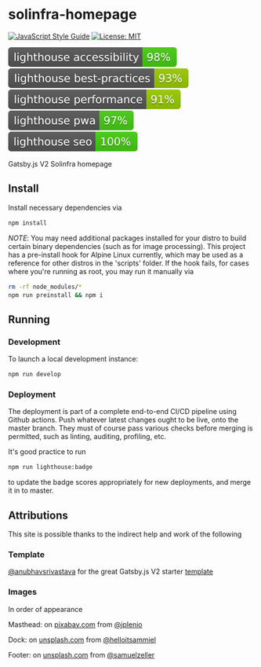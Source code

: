 # solinfra-homepage
[![JavaScript Style Guide](https://img.shields.io/badge/code_style-standard-brightgreen.svg)](https://standardjs.com)
[![License: MIT](https://img.shields.io/badge/license-MIT-blue.svg)](LICENSE)

![Lighthouse Accessbility badge](./test/lighthouse/lighthouse_accessibility.svg)
![Lighthouse Best Practices badge](./test/lighthouse/lighthouse_best-practices.svg)
![Lighthouse Performance badge](./test/lighthouse/lighthouse_performance.svg)
![Lighthouse PWA badge](./test/lighthouse/lighthouse_pwa.svg)
![Lighthouse SEO badge](./test/lighthouse/lighthouse_seo.svg)

Gatsby.js V2 Solinfra homepage

## Install

Install necessary dependencies via
```sh
npm install
```

*NOTE*: You may need additional packages installed for your distro to build certain binary dependencies (such as for image processing). This project has a pre-install hook for Alpine Linux currently, which may be used as a reference for other distros in the 'scripts' folder. If the hook fails, for cases where you're running as root, you may run it manually via

```sh
rm -rf node_modules/*
npm run preinstall && npm i
```

## Running

### Development

To launch a local development instance:
```sh
npm run develop
```

### Deployment

The deployment is part of a complete end-to-end CI/CD pipeline using Github actions. Push whatever latest changes ought to be live, onto the master branch. They must of course pass various checks before merging is permitted, such as linting, auditing, profiling, etc.

It's good practice to run

```sh
npm run lighthouse:badge
```

to update the badge scores appropriately for new deployments, and merge it in to master.


## Attributions

This site is possible thanks to the indirect help and work of the following

### Template

[@anubhavsrivastava](https://github.com/anubhavsrivastava) for the great Gatsby.js V2 starter [template](https://github.com/anubhavsrivastava/gatsby-starter-grayscale)

### Images

In order of appearance

Masthead: on [pixabay.com](https://pixabay.com/) from [@jplenio](https://www.instagram.com/jplenio/)

Dock: on [unsplash.com](https://unsplash.com/) from [@helloitsammiel](https://unsplash.com/@helloitsammiel)

Footer: on [unsplash.com](https://unsplash.com/) from [@samuelzeller](https://unsplash.com/@samuelzeller)
